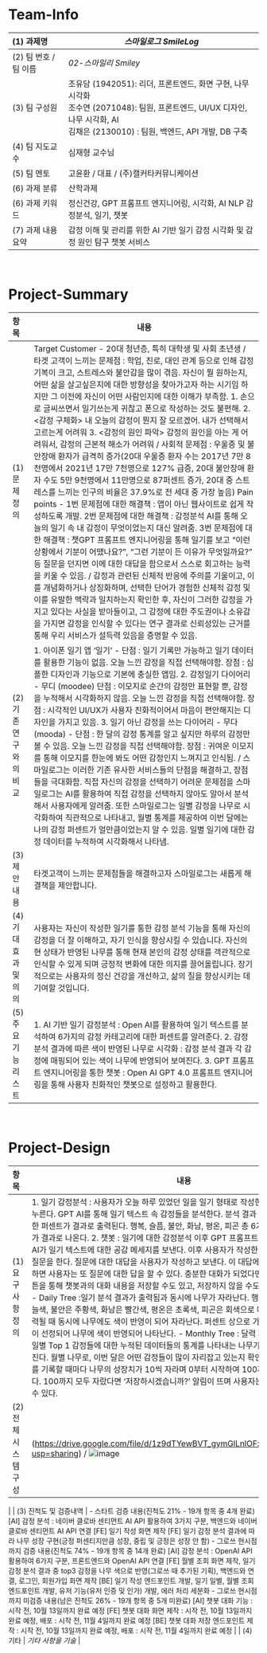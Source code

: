 <!-- Template for PROJECT REPORT of CapstoneDesign 2024-2H, initially written by khyoo -->
<!-- 본 파일은 2024년도 컴공 졸업프로젝트의 <1차보고서> 작성을 위한 기본 양식입니다. -->
<!-- 아래에 "*"..."*" 표시는 italic체로 출력하기 위해서 사용한 것입니다. -->
<!-- "내용"에 해당하는 부분을 지우고, 여러분 과제의 내용을 작성해 주세요. -->

# Team-Info
| (1) 과제명 | *스마일로그 SmileLog*
|:---  |---  |
| (2) 팀 번호 / 팀 이름 | *02-스마일리 Smiley* |
| (3) 팀 구성원 | 조유담 (1942051): 리더, 프론트엔드, 화면 구현, 나무 시각화 <br> 조수연 (2071048): 팀원, 프론트엔드, UI/UX 디자인, 나무 시각화, AI <br> 김채은 (2130010) : 팀원, 백엔드, API 개발, DB 구축			 |
| (4) 팀 지도교수 | 심재형 교수님 |
| (5) 팀 멘토 | 고윤환 / 대표 / (주)캘커타커뮤니케이션 |
| (6) 과제 분류 | 산학과제 |
| (6) 과제 키워드 | 정신건강, GPT 프롬프트 엔지니어링, 시각화, AI NLP 감정분석, 일기, 챗봇 |
| (7) 과제 내용 요약 | 감정 이해 및 관리를 위한 AI 기반 일기 감정 시각화 및 감정 원인 탐구 챗봇 서비스 |

<br>

# Project-Summary
| 항목 | 내용 |
|:---  |---  |
| (1) 문제 정의 | Target Customer - 20대 청년층, 특히 대학생 및 사회 초년생 / 타겟 고객이 느끼는 문제점 : 학업, 진로, 대인 관계 등으로 인해 감정 기복이 크고, 스트레스와 불안감을 많이 겪음. 자신이 뭘 원하는지, 어떤 삶을 살고싶은지에 대한 방향성을 찾아가고자 하는 시기임 하지만 그 이전에 자신이 어떤 사람인지에 대한 이해가 부족함. 1. 손으로 글씨쓰면서 일기쓰는게 귀찮고 폰으로 작성하는 것도 불편해. 2. <감정 구체화> 내 오늘의 감정이 뭔지 잘 모르겠어. 내가 선택해서 고르는게 어려워 3. <감정의 원인 파악> 감정의 원인을 아는 게 어려워서, 감정의 근본적 해소가 어려워 / 사회적 문제점 : 우울증 및 불안장애 환자가 급격히 증가(20대 우울증 환자 수는 2017년 7만 8천명에서 2021년 17만 7천명으로 127% 급증, 20대 불안장애 환자 수도 5만 9천명에서 11만명으로 87퍼센트 증가, 20대 중 스트레스를 느끼는 인구의 비율은 37.9%로 전 세대 중 가장 높음) Pain points - 1번 문제점에 대한 해결책 : 앱이 아닌 웹사이트로 쉽게 작성하도록 개발. 2번 문제점에 대한 해결책 : 감정분석 AI를 통해 오늘의 일기 속 내 감정이 무엇이었는지 대신 알려줌. 3번 문제점에 대한 해결책 : 챗GPT 프롬프트 엔지니어링을 통해 일기를 보고 “이런 상황에서 기분이 어땠나요?”, “그런 기분이 든 이유가 무엇일까요?” 등 질문을 던지면 이에 대한 대답을 함으로서 스스로 회고하는 능력을 키울 수 있음. / 감정과 관련된 신체적 반응에 주의를 기울이고, 이를 개념화하거나 상징화하며, 선택한 단어가 경험한 신체적 감정 및 이를 유발한 맥락과 일치하는지 확인한 후, 자신이 그러한 감정을 가지고 있다는 사실을 받아들이고, 그 감정에 대한 주도권이나 소유감을 가지면 감정을 인식할 수 있다는 연구 결과로 신뢰성있는 근거를 통해 우리 서비스가 설득력 있음을 증명할 수 있음.  |
| (2) 기존연구와의 비교 | 1. 아이폰 일기 앱 ‘일기’ - 단점 : 일기 기록만 가능하고 일기 데이터를 활용한 기능이 없음. 오늘 느낀 감정을 직접 선택해야함. 장점 : 심플한 디자인과 기능으로 기본에 충실한 앱임. 2. 감정일기 다이어리 - 무디 (moodee) 단점 :  이모지로 순간의 감정만 표현할 뿐, 감정을 누적해서 시각화하지 않음. 오늘 느낀 감정을 직접 선택해야함. 장점 : 시각적인 UI/UX가 사용자 친화적이어서 마음이 편안해지는 디자인을 가지고 있음. 3. 일기 아닌 감정을 쓰는 다이어리 - 무다 (mooda) - 단점 : 한 달의 감정 통계를 알고 싶지만 하루의 감정만 볼 수 있음. 오늘 느낀 감정을 직접 선택해야함. 장점 : 귀여운 이모지를 통해 이모지를 한눈에 봐도 어떤 감정인지 느껴지고 인식됨. / 스마일로그는 이러한 기존 유사한 서비스들의 단점을 해결하고, 장점들을 극대화함. 직접 자신의 감정을 선택하기 어려운 문제점을 스마일로그는 AI를 활용하여 직접 감정을 선택하지 않아도 알아서 분석해서 사용자에게 알려줌. 또한 스마일로그는 일별 감정을 나무로 시각화하여 직관적으로 나타내고, 월별 통계를 제공하여 이번 달에는 나의 감정 퍼센트가 얼만큼이었는지 알 수 있음. 일별 일기에 대한 감정 데이터를 누적하여 시각화해서 나타냄. |
| (3) 제안 내용 | 타겟고객이 느끼는 문제점들을 해결하고자 스마일로그는 새롭게 해결책을 제안합니다.|
| (4) 기대효과 및 의의 | 사용자는 자신이 작성한 일기를 통한 감정 분석 기능을 통해 자신의 감정을 더 잘 이해하고, 자기 인식을 향상시킬 수 있습니다. 자신의 현 상태가 반영된 나무를 통해 현재 본인의 감정 상태를 객관적으로 인식할 수 있게 되며 긍정적 변화에 대한 의지를 끌어올립니다. 장기적으로는 사용자의 정신 건강을 개선하고, 삶의 질을 향상시키는 데 기여할 것입니다. |
| (5) 주요 기능 리스트 | 1. AI 기반 일기 감정분석 : Open AI를 활용하여 일기 텍스트를 분석하여 6가지의 감정 카테고리에 대한 퍼센트를 알려준다. 2. 감정 분석 결과에 따른 색이 반영된 나무로 시각화 : 감정 분석 결과 각 감정에 매핑되어 있는 색이 나무에 반영되어 보여진다. 3. GPT 프롬프트 엔지니어링을 통한 챗봇 : Open AI GPT 4.0 프롬프트 엔지니어링을 통해 사용자 친화적인 챗봇으로 설정하고 활용한다. |

<br>
 
# Project-Design
| 항목 | 내용 |
|:---  |---  |
| (1) 요구사항 정의 | 1. 일기 감정분석 : 사용자가 오늘 하루 있었던 일을 일기 형태로 작성한 후 ‘작성하기’ 버튼을 누른다. GPT AI를 통해 일기 텍스트 속 감정들을 분석한다. 분석 결과 감정 카테고리 6개에 대한 퍼센트가 결과로 출력된다. 행복, 슬픔, 불안, 화남, 평온, 피곤 총 6가지 감정에 대한 퍼센트가 결과로 나온다. 2. 챗봇 : 일기에 대한 감정분석 이후 GPT 프롬프트 엔지니어링을 해놓은 AI가 일기 텍스트에 대한 공감 메세지를 보낸다. 이후 사용자가 작성한 일기에 대한 파고드는 질문을 한다. 질문에 대한 대답을 사용자가 작성하고 보낸다. 이 대답에 대한 꼬리 질문을 AI가 하면 사용자는 또 질문에 대한 답을 할 수 있다. 충분한 대화가 되었다면 사용자는 저장하기 버튼을 통해 챗봇과의 대화 내용을 저장할 수도 있고, 저장하지 않을 수도 있다. 3. 나무 시각화 - Daily Tree :일기 분석 결과가 출력됨과 동시에 나무가 자라난다. 행복은 노란색, 슬픔은 하늘색, 불안은 주황색, 화남은 빨간색, 평온은 초록색, 피곤은 회색으로 매핑되어있어 결과가 출력될 때 동시에 나무에도 색이 반영이 되어 자라난다. 퍼센트 상으로 가장 높은 Top3 감정만이 선정되어 나무에 색이 반영되어 나타난다. - Monthly Tree : 달력 페이지에 나타나 있는 일별 Top 1 감정들에 대한 누적된 데이터들의 통계를 나타내는 나무가 나무페이지에서 보여진다. 월별 나무로, 이번 달은 어떤 감정들이 많이 자리잡고 있는지 확인할 수 있다. 일별 일기를 기록할 때마다 나무의 성장치가 10씩 자라며 0부터 시작하여 100까지 나무는 자랄 수 있다. 100까지 모두 자랐다면 ‘저장하시겠습니까?’ 알림이 뜨며 사용자는 나무 도감에 저장할 수 있다. |
| (2) 전체 시스템 구성 | (https://drive.google.com/file/d/1z9dTYewBVT_gymGlLnlOFxCzl6w72U38/view?usp=sharing) / ![image](https://github.com/user-attachments/assets/a2335fef-23e9-42ba-ac00-f2a248483c33)
|
| (3) 진척도 및 검증내역 | - 스타트 검증 내용(진척도 21% - 19개 항목 중 4개 완료) [AI] 감정 분석 : 네이버 클로바 센티먼트 AI API 활용하여 3가지 구분, 백엔드와 네이버 클로바 센티먼트 AI API 연결 [FE] 일기 작성 화면 제작 [FE] 일기 감정 분석 결과에 따라 나무 성장 구현(긍정 퍼센티지만큼 성장, 중립 및 긍정은 성장 안 함) - 그로쓰 현시점까지 검증 내용(진척도 74% - 19개 항목 중 14개 완료)
[AI] 감정 분석 : OpenAI API 활용하여 6가지 구분, 프론트엔드와 OpenAI API 연결 [FE] 월별 조회 화면 제작, 일기 감정 분석 결과 중 top3 감정을 나무 색으로 반영(그로쓰 때 추가된 기획), 백엔드와 연결, 로그인, 회원가입 화면 제작 [BE] 일기 작성 엔드포인트 개발, 일기 일별, 월별 조회 엔드포인트 개발, 유저 기능(유저 인증 및 인가) 개발, 에러 처리 세분화 - 그로쓰 현시점까지 미검증 내용(남은 진척도 26% - 19개 항목 중 5개 미완료) [AI] 챗봇 대화 기능 : 시작 전, 10월 13일까지 완료 예정 [FE] 챗봇 대화 화면 제작 : 시작 전, 10월 13일까지 완료 예정, 배포 : 시작 전, 11월 4일까지 완료 예정 [BE] 챗봇 대화 저장 엔드포인트 제작 : 시작 전, 10월 13일까지 완료 예정, 배포 : 시작 전, 11월 4일까지 완료 예정 |
| (4) 기타 | *기타 사항을 기술* |

<br>
